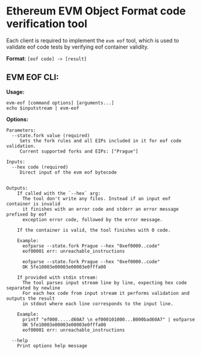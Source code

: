 


# Ethereum EVM Object Format code verification tool

Each client is required to implement the `evm eof` tool, which is used to validate eof code tests by verifying eof container validity.

**Format**: `[eof code] -> [result]`

## EVM EOF CLI:

**Usage:**

    evm-eof [command options] [arguments...]
    echo $inputstream | evm-eof

**Options:**

```
Parameters:
  --state.fork value (required)
     Sets the fork rules and all EIPs included in it for eof code validation.
     Current supported forks and EIPs: ["Prague"]

Inputs:
  --hex code (required)
     Direct input of the evm eof bytecode


Outputs:
    If called with the `--hex` arg:
      The tool don't write any files. Instead if an input eof container is invalid
      it finishes with an error code and stderr an error message prefixed by eof
      exception error code, followed by the error message.

    If the container is valid, the tool finishes with 0 code.

    Example:
      eofparse --state.fork Prague --hex "0xef0000..code"
      eof00001 err: unreachable_instructions
	     
      eofparse --state.fork Prague --hex "0xef0000..code"
      OK 5fe10003e00003e00003e0fffa00
	  
    If provided with stdin stream:
      The tool parses input stream line by line, expecting hex code separated by newline
      For each hex code from input stream it performs validation and outputs the result
      in stdout where each line corresponds to the input line.

    Example:
      printf "ef000.....d60A7 \n ef000101000...B000bad60A7" | eofparse
      OK 5fe10003e00003e00003e0fffa00
      eof00001 err: unreachable_instructions

  --help
    Print options help message
```
